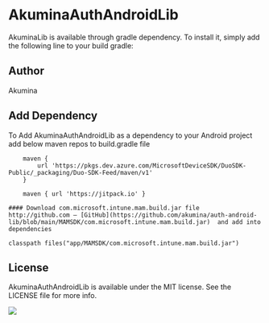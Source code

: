 # AkuminaAuthAndroidLib

AkuminaLib is available through gradle dependency. To install
it, simply add the following line to your build gradle:


## Author

  Akumina

## Add Dependency 
  To Add AkuminaAuthAndroidLib as a dependency to your Android project add below maven repos to build.gradle file 
  
        maven {
            url 'https://pkgs.dev.azure.com/MicrosoftDeviceSDK/DuoSDK-Public/_packaging/Duo-SDK-Feed/maven/v1'
        }
        
        maven { url 'https://jitpack.io' }
        
    #### Download com.microsoft.intune.mam.build.jar file http://github.com – [GitHub](https://github.com/akumina/auth-android-lib/blob/main/MAMSDK/com.microsoft.intune.mam.build.jar)  and add into dependencies 
    
    classpath files("app/MAMSDK/com.microsoft.intune.mam.build.jar")
    
## License

AkuminaAuthAndroidLib is available under the MIT license. See the LICENSE file for more info.

[![](https://jitpack.io/v/akumina/auth-android-lib.svg)](https://jitpack.io/#akumina/auth-android-lib)
